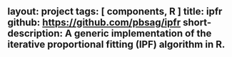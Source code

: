 
layout: project
tags: [ components, R ]
title: ipfr
github: https://github.com/pbsag/ipfr
short-description: A generic implementation of the iterative proportional fitting (IPF) algorithm in R.
---
